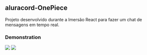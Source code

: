 ## aluracord-OnePiece

Projeto desenvolvido durante a Imersão React para fazer um chat de mensagens em tempo real.

<h3>Demonstration</h3>
<img src='./img/aluracord_chat'>
<img src='./img/aluracord_menu'>